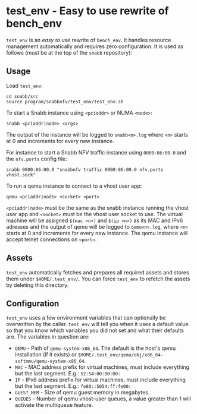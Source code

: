 # test_env - Easy to use rewrite of bench_env

`test_env` is an *easy to use* rewrite of `bench_env`. It handles
resource management automatically and requires zero configuration. It is
used as follows (must be at the top of the `snabb` repository):

## Usage

Load `test_env`:

```
cd snabb/src
source program/snabbnfv/test_env/test_env.sh
```

To start a Snabb instance using `<pciaddr>` or NUMA `<node>`:

```
snabb <pciaddr|node> <args>
```

The output of the instance will be logged to `snabb<n>.log` where `<n>`
starts at 0 and increments for every new instance.

For instance to start a Snabb NFV traffic instance using `0000:86:00.0`
and the `nfv.ports` config file:

```
snabb 0000:86:00.0 "snabbnfv traffic 0000:86:00.0 nfv.ports vhost.sock"
```

To run a qemu instance to connect to a vhost user app:

```
qemu <pciaddr|node> <socket> <port>
```

`<pciaddr|node>` must be the same as the snabb instance running the vhost
user app and `<socket>` must be the vhost user socket to use. The virtual
machine will be assigned `$(mac <n>)` and `$(ip <n>)` as its MAC and IPv6
adresses and the output of qemu will be logged to `qemu<n>.log`, where
`<n>` starts at 0 and increments for every new instance. The qemu
instance will accept telnet connections on `<port>`.

## Assets

`test_env` automatically fetches and prepares all required assets and
stores them under `$HOME/.test_env/`. You can force `test_env` to refetch
the assets by deleting this directory.

## Configuration

`test_env` uses a few environment variables that can optionally
be overwritten by the caller. `test_env` will tell you when it uses a
default value so that you know which variables you did not set and what
their defaults are. The variables in question are:

* `QEMU` - Path of `qemu-system-x86_64`. The default is the host's qemu
  installation (if it exists) or
  `$HOME/.test_env/qemu/obj/x86_64-softmmu/qemu-system-x86_64`.
* `MAC` - MAC address prefix for virtual machines, must include
  everything but the last segment. E.g.: `52:54:00:00:00:`
* `IP` - IPv6 address prefix for virtual machines, must include
  everything but the last segment. E.g.: `fe80::5054:ff:fe00:`
* `GUEST_MEM` - Size of qemu guest memory in megabytes.
* `QUEUES` - Number of qemu vhost-user queues, a value greater than 1
  will activate the multiqueue feature.
